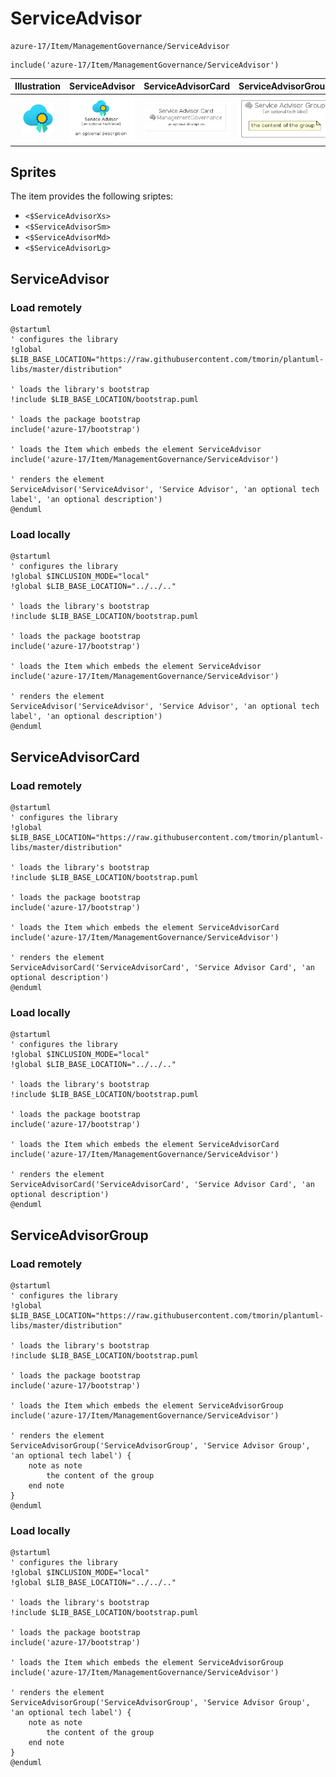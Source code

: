# ServiceAdvisor


```text
azure-17/Item/ManagementGovernance/ServiceAdvisor
```

```text
include('azure-17/Item/ManagementGovernance/ServiceAdvisor')
```



| Illustration | ServiceAdvisor | ServiceAdvisorCard | ServiceAdvisorGroup |
| :---: | :---: | :---: | :---: |
| ![illustration for Illustration](../../../azure-17/Item/ManagementGovernance/ServiceAdvisor.png) | ![illustration for ServiceAdvisor](../../../azure-17/Item/ManagementGovernance/ServiceAdvisor.Local.png) | ![illustration for ServiceAdvisorCard](../../../azure-17/Item/ManagementGovernance/ServiceAdvisorCard.Local.png) | ![illustration for ServiceAdvisorGroup](../../../azure-17/Item/ManagementGovernance/ServiceAdvisorGroup.Local.png) |



## Sprites
The item provides the following sriptes:

- `<$ServiceAdvisorXs>`
- `<$ServiceAdvisorSm>`
- `<$ServiceAdvisorMd>`
- `<$ServiceAdvisorLg>`





## ServiceAdvisor

### Load remotely
```plantuml
@startuml
' configures the library
!global $LIB_BASE_LOCATION="https://raw.githubusercontent.com/tmorin/plantuml-libs/master/distribution"

' loads the library's bootstrap
!include $LIB_BASE_LOCATION/bootstrap.puml

' loads the package bootstrap
include('azure-17/bootstrap')

' loads the Item which embeds the element ServiceAdvisor
include('azure-17/Item/ManagementGovernance/ServiceAdvisor')

' renders the element
ServiceAdvisor('ServiceAdvisor', 'Service Advisor', 'an optional tech label', 'an optional description')
@enduml
```

### Load locally
```plantuml
@startuml
' configures the library
!global $INCLUSION_MODE="local"
!global $LIB_BASE_LOCATION="../../.."

' loads the library's bootstrap
!include $LIB_BASE_LOCATION/bootstrap.puml

' loads the package bootstrap
include('azure-17/bootstrap')

' loads the Item which embeds the element ServiceAdvisor
include('azure-17/Item/ManagementGovernance/ServiceAdvisor')

' renders the element
ServiceAdvisor('ServiceAdvisor', 'Service Advisor', 'an optional tech label', 'an optional description')
@enduml
```

## ServiceAdvisorCard

### Load remotely
```plantuml
@startuml
' configures the library
!global $LIB_BASE_LOCATION="https://raw.githubusercontent.com/tmorin/plantuml-libs/master/distribution"

' loads the library's bootstrap
!include $LIB_BASE_LOCATION/bootstrap.puml

' loads the package bootstrap
include('azure-17/bootstrap')

' loads the Item which embeds the element ServiceAdvisorCard
include('azure-17/Item/ManagementGovernance/ServiceAdvisor')

' renders the element
ServiceAdvisorCard('ServiceAdvisorCard', 'Service Advisor Card', 'an optional description')
@enduml
```

### Load locally
```plantuml
@startuml
' configures the library
!global $INCLUSION_MODE="local"
!global $LIB_BASE_LOCATION="../../.."

' loads the library's bootstrap
!include $LIB_BASE_LOCATION/bootstrap.puml

' loads the package bootstrap
include('azure-17/bootstrap')

' loads the Item which embeds the element ServiceAdvisorCard
include('azure-17/Item/ManagementGovernance/ServiceAdvisor')

' renders the element
ServiceAdvisorCard('ServiceAdvisorCard', 'Service Advisor Card', 'an optional description')
@enduml
```

## ServiceAdvisorGroup

### Load remotely
```plantuml
@startuml
' configures the library
!global $LIB_BASE_LOCATION="https://raw.githubusercontent.com/tmorin/plantuml-libs/master/distribution"

' loads the library's bootstrap
!include $LIB_BASE_LOCATION/bootstrap.puml

' loads the package bootstrap
include('azure-17/bootstrap')

' loads the Item which embeds the element ServiceAdvisorGroup
include('azure-17/Item/ManagementGovernance/ServiceAdvisor')

' renders the element
ServiceAdvisorGroup('ServiceAdvisorGroup', 'Service Advisor Group', 'an optional tech label') {
    note as note
        the content of the group
    end note
}
@enduml
```

### Load locally
```plantuml
@startuml
' configures the library
!global $INCLUSION_MODE="local"
!global $LIB_BASE_LOCATION="../../.."

' loads the library's bootstrap
!include $LIB_BASE_LOCATION/bootstrap.puml

' loads the package bootstrap
include('azure-17/bootstrap')

' loads the Item which embeds the element ServiceAdvisorGroup
include('azure-17/Item/ManagementGovernance/ServiceAdvisor')

' renders the element
ServiceAdvisorGroup('ServiceAdvisorGroup', 'Service Advisor Group', 'an optional tech label') {
    note as note
        the content of the group
    end note
}
@enduml
```

